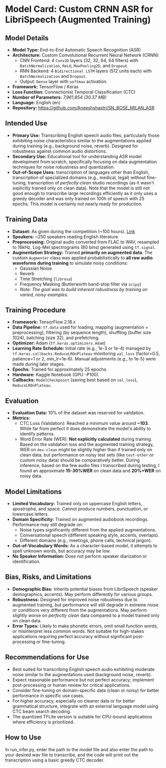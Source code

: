 # Model Card: Custom CRNN ASR for LibriSpeech (Augmented Training)

## Model Details

* **Model Type:** End-to-End Automatic Speech Recognition (ASR)
* **Architecture:** Custom Convolutional Recurrent Neural Network (CRNN):
  * CNN Frontend: 4 `Conv2D` layers (32, 32, 64, 64 filters) with `BatchNormalization`, `ReLU`, `MaxPooling2D`, and `Dropout`.
  * RNN Backend: 4 `Bidirectional LSTM` layers (512 units each) with `BatchNormalization` and `Dropout`.
  * Output: `Dense` layer with `softmax` activation.
* **Framework:** TensorFlow / Keras
* **Loss Function:** Connectionist Temporal Classification (CTC)
* **Number of Parameters:** *7,961,854 (30.37 MB)*
* **Language:** English (en)
* **Repository:** <https://github.com/Aneeshshastri/SN_BOSE_MILAN_ASR>

## Intended Use

* **Primary Use:** Transcribing English speech audio files, particularly those exhibiting noise characteristics similar to the augmentations applied during training (e.g., background noise, reverb). Designed for robustness against common audio distortions.
* **Secondary Use:** Educational tool for understanding ASR model development from scratch, specifically focusing on data augmentation techniques for noise robustness and quantization.
* **Out-of-Scope Uses:**  transcription of languages other than English, transcription of specialized domains (e.g., medical, legal) without fine-tuning, transcription of *perfectly clean* studio recordings (as it wasn't explicitly trained only on clean data). Note that the model is still not good enough to transcribe large recordings efficiently as it only uses a greedy decoder and was only trained on 100h of speech with 25 epochs. This model is certainly not nearly ready for production.

## Training Data

* **Dataset:** As given during the competition (\~100 hours). [Link](https://drive.google.com/drive/folders/1uJC-VvEDiB5nm8-q04-fKrl3SO67ZEnf)
* **Speakers:** \~250 speakers reading English literature.
* **Preprocessing:** Original audio converted from FLAC to WAV, resampled to 16kHz. Log-Mel spectrograms (80 bins) generated using `tf.signal`.
* **Augmentation Strategy:** Trained **primarily on augmented data**. The custom `Augmenter` class was applied probabilistically to **all raw audio waveforms during training** to simulate noisy conditions:
  * Gaussian Noise
  * Reverb
  * Time Stretching (`librosa`)
  * Frequency Masking (Butterworth band-stop filter via `scipy`)
  * *Note: The goal was to build inherent robustness by training on varied, noisy examples.*

## Training Procedure

* **Framework:** TensorFlow 2.18.x
* **Data Pipeline:** `tf.data` used for loading, mapping (augmentation + preprocessing), filtering (by sequence length), shuffling (buffer size 1024), batching (size 32), and prefetching.
* **Optimizer:** Adam (`tf.keras.optimizers.Adam`)
* **Learning Rate Schedule:** Initial rate (e.g., 1e-3 or 1e-4) managed by `tf.keras.callbacks.ReduceLROnPlateau` monitoring `val_loss` (factor=0.5, patience=1 or 2, min_lr=1e-6). Manual adjustments (e.g., to 1e-5) were made during later stages.
* **Epochs:** Trained for approximately 25 epochs.
* **Hardware:** Kaggle Notebook (GPU -P100).
* **Callbacks:** `ModelCheckpoint` (saving best based on `val_loss`), `ReduceLROnPlateau`.

## Evaluation

* **Evaluation Data:** 10% of the dataset was reserved for vaildation.
* **Metrics:**
  * CTC Loss (Validation): Reached a minimum value around **\~103**. While far from perfect it does demonstrate the model's ability to identify patterns.
  * Word Error Rate (WER): **Not explicitly calculated** during training. Based on the validation loss and the augmented training strategy, WER on `dev-clean` might be slightly higher than if trained only on clean data, but performance on noisy test sets (like `test-other` or custom noisy data) should be comparatively better. During inference, based on the few audio files I transcribed during testing, I found an approximate **15-30%WER** on clean data and **20%+WER** on noisy data.

## Model Limitations

* **Limited Vocabulary:** Trained only on uppercase English letters, apostrophe, and space. Cannot produce numbers, punctuation, or lowercase letters.
* **Domain Specificity:** Trained on augmented audiobook recordings. Performance may still degrade on:
  * Noise types significantly different from the applied augmentations.
  * Conversational speech (different speaking style, accents, overlaps).
  * Different domains (e.g., meetings, phone calls, technical jargon).
* **Out-of-Vocabulary Words:** As a character-based model, it attempts to spell unknown words, but accuracy may be low.
* **No Speaker Information:** Does not perform speaker diarization or identification.

## Bias, Risks, and Limitations

* **Demographic Bias:** Inherits potential biases from LibriSpeech (speaker demographics, accents). May perform differently for various groups.
* **Robustness:** Designed for improved noise robustness due to augmented training, but performance will still degrade in extreme noise or conditions very different from the augmentations. May perform slightly worse on *perfectly clean* data compared to a model trained only on clean data.
* **Error Types:** Likely to make phonetic errors, omit small function words, or misinterpret less common words. Not suitable for high-stakes applications requiring perfect accuracy without significant post-processing or fine-tuning.

## Recommendations for Use

* Best suited for transcribing English speech audio exhibiting moderate noise similar to the augmentations used (background noise, reverb).
* Expect reasonable performance but not perfect accuracy; implement post-processing or human review for critical applications.
* Consider fine-tuning on domain-specific data (clean or noisy) for better performance in specific use cases.
* For higher accuracy, especially on cleaner data or for better grammatical structure, integrate with an external language model using CTC beam search decoding.
* The quantized TFLite version is suitable for CPU-bound applications where efficiency is prioritized.

## How to Use

In run_infer.py, enter the path to the model file and also enter the path to your desired wav file to transcribe, and the code will print out the transcription using a basic greedy CTC decoder.
